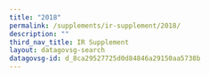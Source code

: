 ```yaml
---
title: "2018"
permalink: /supplements/ir-supplement/2018/
description: ""
third_nav_title: IR Supplement
layout: datagovsg-search
datagovsg-id: d_8ca29527725d0d84846a29150aa5738b
---
```


